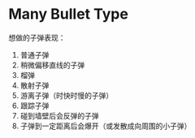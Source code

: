 # Many Bullet Type



想做的子弹表现：

1. 普通子弹
2. 稍微偏移直线的子弹
3. 榴弹
4. 散射子弹
5. 游离子弹（时快时慢的子弹）
6. 跟踪子弹
7. 碰到墙壁后会反弹的子弹
8. 子弹到一定距离后会爆开（或发散成向周围的小子弹）